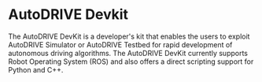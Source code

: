 # AutoDRIVE Devkit

The AutoDRIVE DevKit is a developer's kit that enables the users to exploit AutoDRIVE Simulator or AutoDRIVE Testbed for rapid development of autonomous driving algorithms. The AutoDRIVE DevKit currently supports Robot Operating System (ROS) and also offers a direct scripting support for Python and C++.
